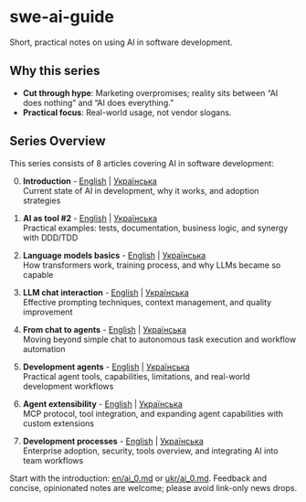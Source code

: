 # swe-ai-guide

Short, practical notes on using AI in software development.

## Why this series
- **Cut through hype**: Marketing overpromises; reality sits between “AI does nothing” and “AI does everything.”
- **Practical focus**: Real-world usage, not vendor slogans.

## Series Overview

This series consists of 8 articles covering AI in software development:

0. **Introduction** - [English](en/ai_0.md) | [Українська](ukr/ai_0.md)  
   Current state of AI in development, why it works, and adoption strategies

1. **AI as tool #2** - [English](en/ai_1.md) | [Українська](ukr/ai_1.md)  
   Practical examples: tests, documentation, business logic, and synergy with DDD/TDD

2. **Language models basics** - [English](en/ai_2.md) | [Українська](ukr/ai_2.md)  
   How transformers work, training process, and why LLMs became so capable

3. **LLM chat interaction** - [English](en/ai_3.md) | [Українська](ukr/ai_3.md)  
   Effective prompting techniques, context management, and quality improvement

4. **From chat to agents** - [English](en/ai_4.md) | [Українська](ukr/ai_4.md)  
   Moving beyond simple chat to autonomous task execution and workflow automation

5. **Development agents** - [English](en/ai_5.md) | [Українська](ukr/ai_5.md)  
   Practical agent tools, capabilities, limitations, and real-world development workflows

6. **Agent extensibility** - [English](en/ai_6.md) | [Українська](ukr/ai_6.md)  
   MCP protocol, tool integration, and expanding agent capabilities with custom extensions

7. **Development processes** - [English](en/ai_7.md) | [Українська](ukr/ai_7.md)  
   Enterprise adoption, security, tools overview, and integrating AI into team workflows

Start with the introduction: [en/ai_0.md](en/ai_0.md) or [ukr/ai_0.md](ukr/ai_0.md). Feedback and concise, opinionated notes are welcome; please avoid link-only news drops.
